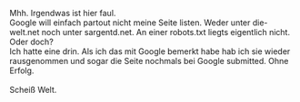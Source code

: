 <html><body><p>Mhh. Irgendwas ist hier faul.<br>
Google will einfach partout nicht meine Seite listen. Weder unter die-welt.net noch unter sargentd.net. An einer robots.txt liegts eigentlich nicht. Oder doch?<br>
Ich hatte eine drin. Als ich das mit Google bemerkt habe hab ich sie wieder rausgenommen und sogar die Seite nochmals bei Google submitted. Ohne Erfolg.<br>
<br>
Scheiß Welt.</p></body></html>